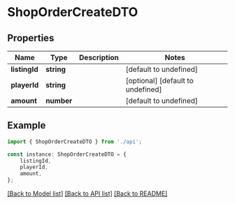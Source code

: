 # ShopOrderCreateDTO


## Properties

Name | Type | Description | Notes
------------ | ------------- | ------------- | -------------
**listingId** | **string** |  | [default to undefined]
**playerId** | **string** |  | [optional] [default to undefined]
**amount** | **number** |  | [default to undefined]

## Example

```typescript
import { ShopOrderCreateDTO } from './api';

const instance: ShopOrderCreateDTO = {
    listingId,
    playerId,
    amount,
};
```

[[Back to Model list]](../README.md#documentation-for-models) [[Back to API list]](../README.md#documentation-for-api-endpoints) [[Back to README]](../README.md)
